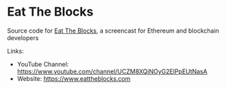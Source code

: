 # Eat The Blocks
Source code for [Eat The Blocks](https://www.youtube.com/channel/UCZM8XQjNOyG2ElPpEUtNasA), a screencast for Ethereum and blockchain developers

Links:

* YouTube Channel: https://www.youtube.com/channel/UCZM8XQjNOyG2ElPpEUtNasA
* Website: https://www.eattheblocks.com
